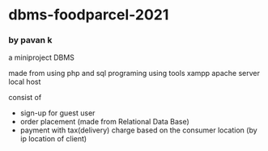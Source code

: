 # dbms-foodparcel-2021
### by pavan k

a miniproject DBMS

made from using php and sql programing
using tools xampp apache server local host

consist of 
- sign-up for guest user
- order placement (made from Relational Data Base)
- payment with tax(delivery) charge based on the consumer location (by ip location of client)
